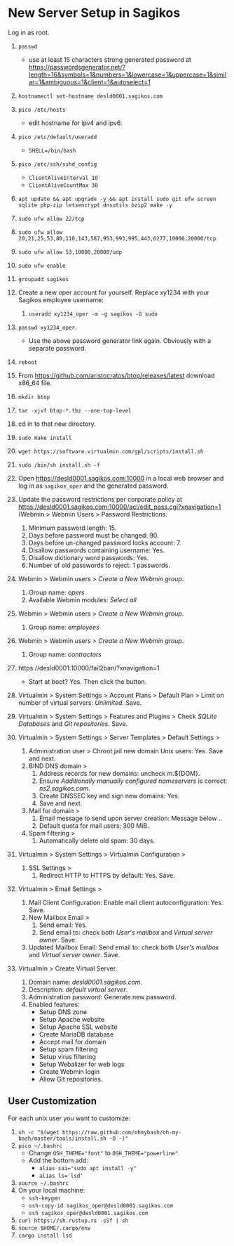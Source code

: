 # New Server Setup in Sagikos
Log in as root.
1. ``passwd``
      * use at least 15 characters strong generated password at https://passwordsgenerator.net/?length=16&symbols=1&numbers=1&lowercase=1&uppercase=1&similar=1&ambiguous=1&client=1&autoselect=1

1. ``hostnamectl set-hostname desld0001.sagikos.com``
1. ``pico /etc/hosts``
      * edit hostname for ipv4 and ipv6.     
1. ``pico /etc/default/useradd``
      * ``SHELL=/bin/bash``
1. ``pico /etc/ssh/sshd_config``
      * ``ClientAliveInterval 10``
      * ``ClientAliveCountMax 30``
3. ``apt update && apt upgrade -y && apt install sudo git ufw screen sqlite php-zip letsencrypt dnsutils bzip2 make -y``
12. ``sudo ufw allow 22/tcp``
13. ``sudo ufw allow 20,21,25,53,80,110,143,587,953,993,995,443,6277,10000,20000/tcp``
14. ``sudo ufw allow 53,10000,20000/udp``
15. ``sudo ufw enable``
16. ``groupadd sagikos``
18. Create a new oper account for yourself. Replace xy1234 with your Sagikos employee username:
     1. ``useradd xy1234_oper -m -g sagikos -G sudo``
21. ``passwd xy1234_oper``. 
      * Use the above password generator link again. Obviously with a separate password.
23. ``reboot``
24. From https://github.com/aristocratos/btop/releases/latest download x86_64 file.
25. ``mkdir btop``
26. ``tar -xjvf btop-*.tbz --one-top-level``
27. cd in to that new directory.
28. ``sudo make install``
29. ``wget https://software.virtualmin.com/gpl/scripts/install.sh``
30. ``sudo /bin/sh install.sh -f``
31. Open https://desld0001.sagikos.com:10000 in a local web browser and log in as ``sagikos_oper`` and the generated password.
32. Update the password restrictions per corporate policy at https://desld0001.sagikos.com:10000/acl/edit_pass.cgi?xnavigation=1 (Webmin > Webmin Users > Password Restrictions:
     1.  Minimum password length: 15.
     2.  Days before password must be changed: 90.
     3.  Days before un-changed password locks account: 7.
     4.  Disallow passwords containing username: Yes.
     5.  Disallow dictionary word passwords: Yes.
     6.  Number of old passwords to reject: 1 passwords.
33. Webmin > Webmin users > *Create a New Webmin group*.
     1. Group name: *opers*
     2. Available Webmin modules: *Select all*
34. Webmin > Webmin users > *Create a New Webmin group*.
     1. Group name: *employees*
35. Webmin > Webmin users > *Create a New Webmin group*.
     1. Group name: *contractors*
36. https://desld0001:10000/fail2ban/?xnavigation=1
     * Start at boot? Yes. Then click the button.
37. Virtualmin > System Settings > Account Plans > Default Plan > Limit on number of virtual servers: *Unlimited*. Save.
38. Virtualmin > System Settings > Features and Plugins > Check *SQLite Databases* and *Git repositories*. Save.
39. Virtualmin > System Settings > Server Templates > Default Settings > 
     1. Administration user > Chroot jail new domain Unix users: Yes. Save and next.
     2. BIND DNS domain > 
          1. Address records for new domains: uncheck m.${DOM}.
          2. Ensure *Additionally manually configured nameservers* is correct: *ns2.sagikos.com*.
          3. Create DNSSEC key and sign new domains: Yes. 
          4. Save and next.
     3. Mail for domain >
          1. Email message to send upon server creation: Message below ..
          2. Default quota for mail users: 300 MiB.
     4. Spam filtering >
          1. Automatically delete old spam: 30 days.
40. Virtualmin > System Settings > Virtualmin Configuration >
     1. SSL Settings >
          1. Redirect HTTP to HTTPS by default: Yes. Save.
41. Virtualmin > Email Settings > 
     1. Mail Client Configuration: Enable mail client autoconfiguration: Yes. Save.
     2. New Mailbox Email > 
          1. Send email: Yes.
          2. Send email to: check both *User's mailbox* and *Virtual server owner*. Save.
     3. Updated Mailbox Email: Send email to: check both *User's mailbox* and *Virtual server owner*. Save.

41. Virtualmin > Create Virtual Server.
     1. Domain name: *desld0001.sagikos.com*.
     2. Description: *default virtual server*.
     3. Administration password: Generate new password.
     4. Enabled features:
          * Setup DNS zone
          * Setup Apache website
          * Setup Apache SSL website
          * Create MariaDB database
          * Accept mail for domain
          * Setup spam filtering
          * Setup virus filtering
          * Setup Webalizer for web logs
          * Create Webmin login
          * Allow Git repositories.

## User Customization
For each unix user you want to customize:
1. ``sh -c "$(wget https://raw.github.com/ohmybash/oh-my-bash/master/tools/install.sh -O -)"``
1. ``pico ~/.bashrc``
     * Change ``OSH_THEME="font"`` to ``OSH_THEME="powerline"`` 
     * Add the bottom add:
          * ``alias sai="sudo apt install -y"``
          * ``alias ls='lsd'``
1. ``source ~/.bashrc``
24. On your local machine:
     * ``ssh-keygen``      
     * ``ssh-copy-id sagikos_oper@desld0001.sagikos.com``
     * ``ssh sagikos_oper@desld0001.sagikos.com``
30. ``curl https://sh.rustup.rs -sSf | sh``
31. ``source $HOME/.cargo/env``
32. ``cargo install lsd``

